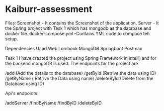 # Kaiburr-assessment

Files:
Screenshot - It contains the Screenshot of the application.
Server - It the Spring project with Task 1 which has mongodb as the database and docker file.
docker-compose.yml -Contains YML code to compose teh setup.


Dependencies Used
Web
Lombook
MongoDB
Springboot
Postman


Task 1
I have created the project using Spring Framework in intellij and for the backend mongoDB is used. The endpoints for the project are

/add (Add the details to the database)
/getById (Retrive the data using ID)
/getByName ( Retrive the Data using name)
/deleteById (Delete from the Database using ID)

Api's endpoints

/addServer
/findByName
/findByID
/deleteByID



